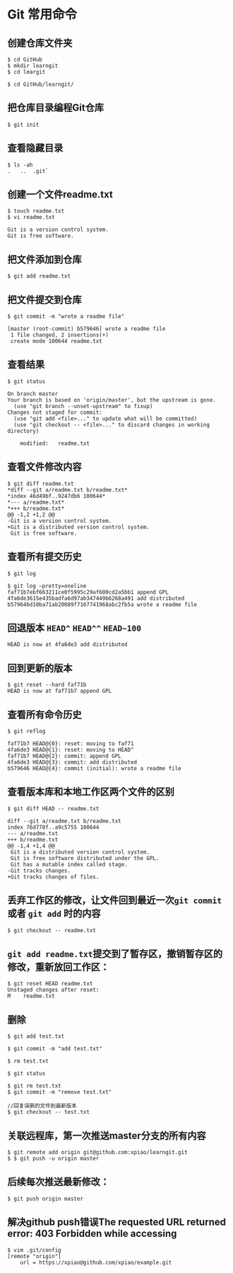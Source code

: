 # Git 常用命令
## 创建仓库文件夹
```
$ cd GitHub
$ mkdir learngit
$ cd leargit

$ cd GitHub/learngit/
```

## 把仓库目录编程Git仓库
`$ git init`

## 查看隐藏目录
```
$ ls -ah
.	..	.git`
```

## 创建一个文件readme.txt
```
$ touch readme.txt
$ vi readme.txt
```
```
Git is a version control system.
Git is free software.
```

## 把文件添加到仓库
`$ git add readme.txt`

## 把文件提交到仓库
```
$ git commit -m "wrote a readme file"

[master (root-commit) b579646] wrote a readme file
 1 file changed, 2 insertions(+)
 create mode 100644 readme.txt
```

## 查看结果
```
$ git status

On branch master
Your branch is based on 'origin/master', but the upstream is gone.
  (use "git branch --unset-upstream" to fixup)
Changes not staged for commit:
  (use "git add <file>..." to update what will be committed)
  (use "git checkout -- <file>..." to discard changes in working directory)

	modified:   readme.txt

```

## 查看文件修改内容
```
$ git diff readme.txt
*diff --git a/readme.txt b/readme.txt*
*index 46d49bf..9247db6 100644*
*--- a/readme.txt*
*+++ b/readme.txt*
@@ -1,2 +1,2 @@
-Git is a version control system.
+Git is a distributed version control system.
 Git is free software.
```

## 查看所有提交历史
```
$ git log

$ git log —pretty=oneline
faf71b7ebf663211ce0f5995c29af600cd2a5bb1 append GPL
4fa6de3615e435badfa6d97ab347449b6268a491 add distributed
b579646d10ba71ab20089f7167741968abc2fb5a wrote a readme file
```

## 回退版本 `HEAD^` `HEAD^^` `HEAD~100`
```$ git reset --hard HEAD^
HEAD is now at 4fa6de3 add distributed
```

## 回到更新的版本
```
$ git reset --hard faf71b
HEAD is now at faf71b7 append GPL
```

## 查看所有命令历史
```
$ git reflog

faf71b7 HEAD@{0}: reset: moving to faf71
4fa6de3 HEAD@{1}: reset: moving to HEAD^
faf71b7 HEAD@{2}: commit: append GPL
4fa6de3 HEAD@{3}: commit: add distributed
b579646 HEAD@{4}: commit (initial): wrote a readme file
```

## 查看版本库和本地工作区两个文件的区别
```
$ git diff HEAD -- readme.txt

diff --git a/readme.txt b/readme.txt
index 76d770f..a9c5755 100644
--- a/readme.txt
+++ b/readme.txt
@@ -1,4 +1,4 @@
 Git is a distributed version control system.
 Git is free software distributed under the GPL.
 Git has a mutable index called stage.
-Git tracks changes.
+Git tracks changes of files.
```

## 丢弃工作区的修改，让文件回到最近一次`git commit` 或者 `git add` 时的内容
`$ git checkout -- readme.txt`

## `git add readme.txt`提交到了暂存区，撤销暂存区的修改，重新放回工作区：
```
$ git reset HEAD readme.txt
Unstaged changes after reset:
M    readme.txt
```

## 删除
```
$ git add test.txt

$ git commit -m "add test.txt"

$ rm test.txt

$ git status

$ git rm test.txt
$ git commit -m "remove test.txt"

//回复误删的文件到最新版本
$ git checkout -- test.txt
```

## 关联远程库，第一次推送master分支的所有内容
```
$ git remote add origin git@github.com:xpiao/learngit.git
$ $ git push -u origin master

```

## 后续每次推送最新修改：
`$ git push origin master`

## 解决github push错误The requested URL returned error: 403 Forbidden while accessing
```
$ vim .git/config
[remote "origin"]  
    url = https://xpiao@github.com/xpiao/example.git
```


